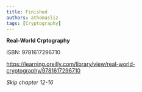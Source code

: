 ```yaml
---
title: Finished 
authors: athomasliz
tags: [Cryptography]
---
```


**Real-World Crptography**

ISBN: 9781617296710

https://learning.oreilly.com/library/view/real-world-cryptography/9781617296710

*Skip chapter 12-16*